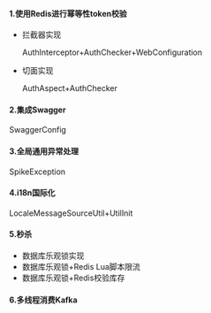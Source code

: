 #### 1.使用Redis进行幂等性token校验

- 拦截器实现

  AuthInterceptor+AuthChecker+WebConfiguration

- 切面实现

  AuthAspect+AuthChecker

#### 2.集成Swagger

SwaggerConfig

#### 3.全局通用异常处理

SpikeException

#### 4.i18n国际化

LocaleMessageSourceUtil+UtilInit

#### 5.秒杀

- 数据库乐观锁实现
- 数据库乐观锁+Redis Lua脚本限流
- 数据库乐观锁+Redis校验库存

#### 6.多线程消费Kafka



